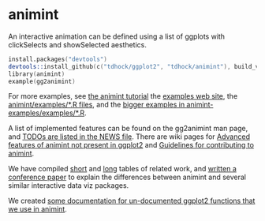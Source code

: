 animint
=======

An interactive animation can be defined using a list of ggplots with
clickSelects and showSelected aesthetics.

```s
install.packages("devtools")
devtools::install_github(c("tdhock/ggplot2", "tdhock/animint"), build_vignettes=FALSE)
library(animint)
example(gg2animint)
```

For more examples, see [the animint
tutorial](http://tdhock.github.io/animint/) the [examples web
site](http://sugiyama-www.cs.titech.ac.jp/~toby/animint/index.html),
the [animint/examples/*.R
files](https://github.com/tdhock/animint/tree/master/examples), and
the [bigger examples in
animint-examples/examples/*.R](https://github.com/tdhock/animint-examples/tree/master/examples).

A list of implemented features can be found on the gg2animint man
page, and [TODOs are listed in the NEWS
file](https://github.com/tdhock/animint/blob/master/NEWS). There are
wiki pages for [Advanced features of animint not present in
ggplot2](https://github.com/tdhock/animint/wiki/Advanced-features-present-animint-but-not-in-ggplot2)
and [Guidelines for contributing to
animint](https://github.com/tdhock/animint/wiki/Development-guidelines).

We have compiled
[short](https://github.com/tdhock/interactive-tutorial/tree/master/animation)
and
[long](https://github.com/tdhock/animint/blob/master/etc/references.org)
tables of related work, and [written a conference
paper](https://github.com/tdhock/animint-paper/blob/master/HOCKING-animint.pdf?raw=true)
to explain the differences between animint and several similar
interactive data viz packages.

We created [some documentation for un-documented ggplot2 functions
that we use in
animint](https://github.com/tdhock/animint/blob/master/etc/ggplot2.org).

